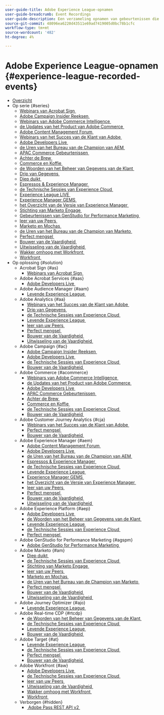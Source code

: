 ```yaml
---
user-guide-title: Adobe Experience League-opnamen
user-guide-breadcrumb: Event Recordings
user-guide-description: Een verzameling opnamen van gebeurtenissen die zijn geforceerd bij het gebruik van Adobe Enterprise-producten
source-git-commit: 48096ea6220d43511e69ad7419005d0bc78b1cfc
workflow-type: tm+mt
source-wordcount: '482'
ht-degree: 4%

---
```



# Adobe Experience League-opnamen {#experience-league-recorded-events}

+ [Overzicht](overview.md)
+ Op serie {#series}
   + [&#x200B; Webinars van Acrobat Sign &#x200B;](https://experienceleague.adobe.com/docs/events/acrobat-sign-webinars/overview.html?lang=nl-NL)
   + [&#x200B; Adobe Campaign Insider Reeksen &#x200B;](https://experienceleague.adobe.com/docs/events/adobe-campaign-insider-recordings/overview.html?lang=nl-NL)
   + [&#x200B; Webinars van Adobe Commerce Intelligence &#x200B;](https://experienceleague.adobe.com/docs/events/mbi-webinars-recordings/overview.html?lang=nl-NL)
   + [&#x200B; de Updates van het Product van Adobe Commerce &#x200B;](https://experienceleague.adobe.com/docs/events/adobe-commerce-product-update-recordings/overview.html?lang=nl-NL)
   + [&#x200B; Adobe Content Management Forum &#x200B;](https://experienceleague.adobe.com/docs/events/adobe-content-management-forum-recordings/overview.html?lang=nl-NL)
   + [&#x200B; Webinars van het Succes van de Klant van Adobe &#x200B;](https://experienceleague.adobe.com/docs/events/adobe-customer-success-webinar-recordings/overview.html?lang=nl-NL)
   + [&#x200B; Adobe Developers Live &#x200B;](https://experienceleague.adobe.com/docs/events/adobe-developers-live-recordings/overview.html?lang=nl-NL)
   + [&#x200B; de Uren van het Bureau van de Champion van AEM &#x200B;](https://experienceleague.adobe.com/docs/events/aem-champion-office-hours/overview.html?lang=nl-NL)
   + [&#x200B; APAC Commerce Gebeurtenissen &#x200B;](https://experienceleague.adobe.com/docs/events/apac-commerce-recordings/overview.html?lang=nl-NL)
   + [&#x200B; Achter de Brew &#x200B;](https://experienceleague.adobe.com/docs/events/behind-the-brew-recordings/overview.html?lang=nl-NL)
   + [&#x200B; Commerce en Koffie &#x200B;](https://experienceleague.adobe.com/docs/events/commerce-and-coffee-recordings/overview.html?lang=nl-NL)
   + [&#x200B; de Woorden van het Beheer van Gegevens van de Klant &#x200B;](https://experienceleague.adobe.com/docs/events/customer-data-management-voices-recordings/overview.html?lang=nl-NL)
   + [&#x200B; Drip van Gegevens &#x200B;](https://experienceleague.adobe.com/docs/events/data-drip-recordings/overview.html?lang=nl-NL)
   + [&#x200B; Diep duikt &#x200B;](https://experienceleague.adobe.com/docs/events/deep-dives-recordings/overview.html?lang=nl-NL)
   + [&#x200B; Espressos &amp; Experience Manager &#x200B;](https://experienceleague.adobe.com/docs/events/espressos-and-experience-manager-recordings/overview.html?lang=nl-NL)
   + [&#x200B; de Technische Sessies van Experience Cloud &#x200B;](https://experienceleague.adobe.com/docs/events/tech-sessions/overview.html?lang=nl-NL)
   + [&#x200B; Experience League LIVE &#x200B;](https://experienceleague.adobe.com/docs/events/experience-league-live-recordings/overview.html?lang=nl-NL)
   + [&#x200B; Experience Manager GEMS &#x200B;](https://experienceleague.adobe.com/docs/events/experience-manager-gems-recordings/overview.html?lang=nl-NL)
   + [&#x200B; het Overzicht van de Versie van Experience Manager &#x200B;](https://experienceleague.adobe.com/docs/events/aemcs-release-update-recordings/overview.html?lang=nl-NL)
   + [&#x200B; Stichting van Marketo Engage &#x200B;](https://experienceleague.adobe.com/nl/docs/events/foundations-of-marketo-engage-webinars/overview)
   + [&#x200B; Gebeurtenissen van GenStudio for Performance Marketing &#x200B;](https://experienceleague.adobe.com/docs/events/genstudio-for-performance-marketing-events/overview.html?lang=nl-NL)
   + [&#x200B; leer van uw Peers &#x200B;](https://experienceleague.adobe.com/docs/events/learn-from-your-peers-recordings/overview.html?lang=nl-NL)
   + [&#x200B; Marketo en Mochas &#x200B;](https://experienceleague.adobe.com/docs/events/marketo-and-mochas-recordings/overview.html?lang=nl-NL)
   + [&#x200B; de Uren van het Bureau van de Champion van Marketo &#x200B;](https://experienceleague.adobe.com/docs/events/marketo-champion-office-hours/overview.html?lang=nl-NL)
   + [&#x200B; Perfect mengsel &#x200B;](https://experienceleague.adobe.com/nl/docs/events/the-perfect-blend/overview)
   + [&#x200B; Bouwer van de Vaardigheid &#x200B;](https://experienceleague.adobe.com/docs/events/skill-builder-recordings/overview.html?lang=nl-NL)
   + [&#x200B; Uitwisseling van de Vaardigheid &#x200B;](https://experienceleague.adobe.com/docs/events/the-skill-exchange-recordings/overview.html?lang=nl-NL)
   + [&#x200B; Wakker omhoog met Workfront &#x200B;](https://experienceleague.adobe.com/docs/events/wake-up-with-workfront-recordings/overview.html?lang=nl-NL)
   + [&#x200B; Workfront &#x200B;](https://experienceleague.adobe.com/docs/events/workfront-recordings/overview.html?lang=nl-NL)
+ Op oplossing {#solution}
   + Acrobat Sign {#as}
      + [&#x200B; Webinars van Acrobat Sign &#x200B;](https://experienceleague.adobe.com/docs/events/acrobat-sign-webinars/overview.html?lang=nl-NL)
   + Adobe Acrobat Services {#aas}
      + [&#x200B; Adobe Developers Live &#x200B;](https://experienceleague.adobe.com/docs/events/adobe-developers-live-recordings/overview.html?lang=nl-NL)
   + Adobe Audience Manager {#aam}
      + [&#x200B; Levende Experience League &#x200B;](https://experienceleague.adobe.com/docs/events/experience-league-live-recordings/overview.html?lang=nl-NL)
   + Adobe Analytics {#aa}
      + [&#x200B; Webinars van het Succes van de Klant van Adobe &#x200B;](https://experienceleague.adobe.com/docs/events/adobe-customer-success-webinar-recordings/overview.html?lang=nl-NL)
      + [&#x200B; Drip van Gegevens &#x200B;](https://experienceleague.adobe.com/docs/events/data-drip-recordings/overview.html?lang=nl-NL)
      + [&#x200B; de Technische Sessies van Experience Cloud &#x200B;](https://experienceleague.adobe.com/docs/events/tech-sessions/overview.html?lang=nl-NL)
      + [&#x200B; Levende Experience League &#x200B;](https://experienceleague.adobe.com/docs/events/experience-league-live-recordings/overview.html?lang=nl-NL)
      + [&#x200B; leer van uw Peers &#x200B;](https://experienceleague.adobe.com/docs/events/learn-from-your-peers-recordings/overview.html?lang=nl-NL)
      + [&#x200B; Perfect mengsel &#x200B;](https://experienceleague.adobe.com/nl/docs/events/the-perfect-blend/overview)
      + [&#x200B; Bouwer van de Vaardigheid &#x200B;](https://experienceleague.adobe.com/docs/events/skill-builder-recordings/overview.html?lang=nl-NL)
      + [&#x200B; Uitwisseling van de Vaardigheid &#x200B;](https://experienceleague.adobe.com/docs/events/the-skill-exchange-recordings/overview.html?lang=nl-NL)
   + Adobe Campaign {#ac}
      + [&#x200B; Adobe Campaign Insider Reeksen &#x200B;](https://experienceleague.adobe.com/docs/events/adobe-campaign-insider-recordings/overview.html?lang=nl-NL)
      + [&#x200B; Adobe Developers Live &#x200B;](https://experienceleague.adobe.com/docs/events/adobe-developers-live-recordings/overview.html?lang=nl-NL)
      + [&#x200B; de Technische Sessies van Experience Cloud &#x200B;](https://experienceleague.adobe.com/docs/events/tech-sessions/overview.html?lang=nl-NL)
      + [&#x200B; Bouwer van de Vaardigheid &#x200B;](https://experienceleague.adobe.com/docs/events/skill-builder-recordings/overview.html?lang=nl-NL)
   + Adobe Commerce {#acommerce}
      + [&#x200B; Webinars van Adobe Commerce Intelligence &#x200B;](https://experienceleague.adobe.com/docs/events/mbi-webinars-recordings/overview.html?lang=nl-NL)
      + [&#x200B; de Updates van het Product van Adobe Commerce &#x200B;](https://experienceleague.adobe.com/docs/events/adobe-commerce-product-update-recordings/overview.html?lang=nl-NL)
      + [&#x200B; Adobe Developers Live &#x200B;](https://experienceleague.adobe.com/docs/events/adobe-developers-live-recordings/overview.html?lang=nl-NL)
      + [&#x200B; APAC Commerce Gebeurtenissen &#x200B;](https://experienceleague.adobe.com/docs/events/apac-commerce-recordings/overview.html?lang=nl-NL)
      + [&#x200B; Achter de Brew &#x200B;](https://experienceleague.adobe.com/docs/events/behind-the-brew-recordings/overview.html?lang=nl-NL)
      + [&#x200B; Commerce en Koffie &#x200B;](https://experienceleague.adobe.com/docs/events/commerce-and-coffee-recordings/overview.html?lang=nl-NL)
      + [&#x200B; de Technische Sessies van Experience Cloud &#x200B;](https://experienceleague.adobe.com/docs/events/tech-sessions/overview.html?lang=nl-NL)
      + [&#x200B; Bouwer van de Vaardigheid &#x200B;](https://experienceleague.adobe.com/docs/events/skill-builder-recordings/overview.html?lang=nl-NL)
   + Adobe Customer Journey Analytics {#cja}
      + [&#x200B; Webinars van het Succes van de Klant van Adobe &#x200B;](https://experienceleague.adobe.com/docs/events/adobe-customer-success-webinar-recordings/overview.html?lang=nl-NL)
      + [&#x200B; Perfect mengsel &#x200B;](https://experienceleague.adobe.com/nl/docs/events/the-perfect-blend/overview)
      + [&#x200B; Bouwer van de Vaardigheid &#x200B;](https://experienceleague.adobe.com/docs/events/skill-builder-recordings/overview.html?lang=nl-NL)
   + Adobe Experience Manager {#aem}
      + [&#x200B; Adobe Content Management Forum &#x200B;](https://experienceleague.adobe.com/docs/events/adobe-content-management-forum-recordings/overview.html?lang=nl-NL)
      + [&#x200B; Adobe Developers Live &#x200B;](https://experienceleague.adobe.com/docs/events/adobe-developers-live-recordings/overview.html?lang=nl-NL)
      + [&#x200B; de Uren van het Bureau van de Champion van AEM &#x200B;](https://experienceleague.adobe.com/docs/events/aem-champion-office-hours/overview.html?lang=nl-NL)
      + [&#x200B; Espressos &amp; Experience Manager &#x200B;](https://experienceleague.adobe.com/docs/events/espressos-and-experience-manager-recordings/overview.html?lang=nl-NL)
      + [&#x200B; de Technische Sessies van Experience Cloud &#x200B;](https://experienceleague.adobe.com/docs/events/tech-sessions/overview.html?lang=nl-NL)
      + [&#x200B; Levende Experience League &#x200B;](https://experienceleague.adobe.com/docs/events/experience-league-live-recordings/overview.html?lang=nl-NL)
      + [&#x200B; Experience Manager GEMS &#x200B;](https://experienceleague.adobe.com/docs/events/experience-manager-gems-recordings/overview.html?lang=nl-NL)
      + [&#x200B; het Overzicht van de Versie van Experience Manager &#x200B;](https://experienceleague.adobe.com/docs/events/aemcs-release-update-recordings/overview.html?lang=nl-NL)
      + [&#x200B; leer van uw Peers &#x200B;](https://experienceleague.adobe.com/docs/events/learn-from-your-peers-recordings/overview.html?lang=nl-NL)
      + [&#x200B; Perfect mengsel &#x200B;](https://experienceleague.adobe.com/nl/docs/events/the-perfect-blend/overview)
      + [&#x200B; Bouwer van de Vaardigheid &#x200B;](https://experienceleague.adobe.com/docs/events/skill-builder-recordings/overview.html?lang=nl-NL)
      + [&#x200B; Uitwisseling van de Vaardigheid &#x200B;](https://experienceleague.adobe.com/docs/events/the-skill-exchange-recordings/overview.html?lang=nl-NL)
   + Adobe Experience Platform {#aep}
      + [&#x200B; Adobe Developers Live &#x200B;](https://experienceleague.adobe.com/docs/events/adobe-developers-live-recordings/overview.html?lang=nl-NL)
      + [&#x200B; de Woorden van het Beheer van Gegevens van de Klant &#x200B;](https://experienceleague.adobe.com/docs/events/customer-data-management-voices-recordings/overview.html?lang=nl-NL)
      + [&#x200B; Levende Experience League &#x200B;](https://experienceleague.adobe.com/docs/events/experience-league-live-recordings/overview.html?lang=nl-NL)
      + [&#x200B; de Technische Sessies van Experience Cloud &#x200B;](https://experienceleague.adobe.com/docs/events/tech-sessions/overview.html?lang=nl-NL)
      + [&#x200B; Perfect mengsel &#x200B;](https://experienceleague.adobe.com/nl/docs/events/the-perfect-blend/overview)
   + Adobe GenStudio for Performance Marketing {#agspm}
      + [&#x200B; Adobe GenStudio for Performance Marketing &#x200B;](https://experienceleague.adobe.com/docs/events/genstudio-for-performance-marketing-events/overview.html?lang=nl-NL)
   + Adobe Marketo {#am}
      + [&#x200B; Diep duikt &#x200B;](https://experienceleague.adobe.com/docs/events/deep-dives-recordings/overview.html?lang=nl-NL)
      + [&#x200B; de Technische Sessies van Experience Cloud &#x200B;](https://experienceleague.adobe.com/docs/events/tech-sessions/overview.html?lang=nl-NL)
      + [&#x200B; Stichting van Marketo Engage &#x200B;](https://experienceleague.adobe.com/nl/docs/events/foundations-of-marketo-engage-webinars/overview)
      + [&#x200B; leer van uw Peers &#x200B;](https://experienceleague.adobe.com/docs/events/learn-from-your-peers-recordings/overview.html?lang=nl-NL)
      + [&#x200B; Marketo en Mochas &#x200B;](https://experienceleague.adobe.com/docs/events/marketo-and-mochas-recordings/overview.html?lang=nl-NL)
      + [&#x200B; de Uren van het Bureau van de Champion van Marketo &#x200B;](https://experienceleague.adobe.com/docs/events/marketo-champion-office-hours/overview.html?lang=nl-NL)
      + [&#x200B; Perfect mengsel &#x200B;](https://experienceleague.adobe.com/nl/docs/events/the-perfect-blend/overview)
      + [&#x200B; Bouwer van de Vaardigheid &#x200B;](https://experienceleague.adobe.com/docs/events/skill-builder-recordings/overview.html?lang=nl-NL)
      + [&#x200B; Uitwisseling van de Vaardigheid &#x200B;](https://experienceleague.adobe.com/docs/events/the-skill-exchange-recordings/overview.html?lang=nl-NL)
   + Adobe Journey Optimizer {#ajo}
      + [&#x200B; Levende Experience League &#x200B;](https://experienceleague.adobe.com/docs/events/experience-league-live-recordings/overview.html?lang=nl-NL)
   + Adobe Real-time CDP {#rtcdp}
      + [&#x200B; de Woorden van het Beheer van Gegevens van de Klant &#x200B;](https://experienceleague.adobe.com/docs/events/customer-data-management-voices-recordings/overview.html?lang=nl-NL)
      + [&#x200B; de Technische Sessies van Experience Cloud &#x200B;](https://experienceleague.adobe.com/docs/events/tech-sessions/overview.html?lang=nl-NL)
      + [&#x200B; Levende Experience League &#x200B;](https://experienceleague.adobe.com/docs/events/experience-league-live-recordings/overview.html?lang=nl-NL)
      + [&#x200B; Bouwer van de Vaardigheid &#x200B;](https://experienceleague.adobe.com/docs/events/skill-builder-recordings/overview.html?lang=nl-NL)
   + Adobe Target {#at}
      + [&#x200B; Levende Experience League &#x200B;](https://experienceleague.adobe.com/docs/events/experience-league-live-recordings/overview.html?lang=nl-NL)
      + [&#x200B; de Technische Sessies van Experience Cloud &#x200B;](https://experienceleague.adobe.com/docs/events/tech-sessions/overview.html?lang=nl-NL)
      + [&#x200B; Perfect mengsel &#x200B;](https://experienceleague.adobe.com/nl/docs/events/the-perfect-blend/overview)
      + [&#x200B; Bouwer van de Vaardigheid &#x200B;](https://experienceleague.adobe.com/docs/events/skill-builder-recordings/overview.html?lang=nl-NL)
   + Adobe Workfront {#aw}
      + [&#x200B; Adobe Developers Live &#x200B;](https://experienceleague.adobe.com/docs/events/adobe-developers-live-recordings/overview.html?lang=nl-NL)
      + [&#x200B; de Technische Sessies van Experience Cloud &#x200B;](https://experienceleague.adobe.com/docs/events/tech-sessions/overview.html?lang=nl-NL)
      + [&#x200B; leer van uw Peers &#x200B;](https://experienceleague.adobe.com/docs/events/learn-from-your-peers-recordings/overview.html?lang=nl-NL)
      + [&#x200B; Uitwisseling van de Vaardigheid &#x200B;](https://experienceleague.adobe.com/docs/events/the-skill-exchange-recordings/overview.html?lang=nl-NL)
      + [&#x200B; Wakker omhoog met Workfront &#x200B;](https://experienceleague.adobe.com/docs/events/wake-up-with-workfront-recordings/overview.html?lang=nl-NL)
      + [&#x200B; Workfront &#x200B;](https://experienceleague.adobe.com/docs/events/workfront-recordings/overview.html?lang=nl-NL)
   + Verborgen {#hidden}
      + [&#x200B; Adobe Pass REST API v2 &#x200B;](../single-events/adobe-pass-rest-api-v2.md)